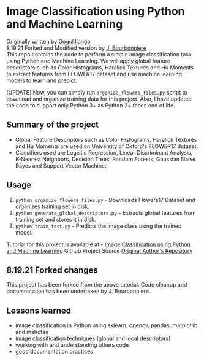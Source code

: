 # Image Classification using Python and Machine Learning
Originally written by [Gogul Ilango](https://github.com/Gogul09)  
8.19.21 Forked and Modified version by [J. Bourbonniere](https://github.com/justinbourb)  
This repo contains the code to perform a simple image classification task using Python and Machine Learning. We will apply global feature descriptors such as Color Histograms, Haralick Textures and Hu Moments to extract features from FLOWER17 dataset and use machine learning models to learn and predict.

[UPDATE]
Now, you can simply run `organize_flowers_files.py` script to download and organize training data for this project. Also, I have updated the code to support only Python 3+ as Python 2+ faces end of life.

## Summary of the project
* Global Feature Descriptors such as Color Histograms, Haralick Textures and Hu Moments are used on University of Oxford's FLOWER17 dataset.
* Classifiers used are Logistic Regression, Linear Discriminant Analysis, K-Nearest Neighbors, Decision Trees, Random Forests, Gaussian Naive Bayes and Support Vector Machine.

## Usage 

1. `python organize_flowers_files.py` - Downloads Flowers17 Dataset and organizes training set in disk.
2. `python generate_global_descriptors.py` - Extracts global features from training set and stores it in disk.
3. `python train_test.py` - Predicts the image class using the trained model.

Tutorial for this project is available at - [Image Classification using Python and Machine Learning](https://gogul09.github.io/software/image-classification-python)
Github Project Source [Original Author's Repository](https://github.com/Gogul09/image-classification-python)

## 8.19.21 Forked changes 
This project has been forked from the above tutorial. Code cleanup and 
documentation has been undertaken by J. Bourbonniere.

## Lessons learned
* image classification in Python using sklearn, opencv, pandas, matplotlib and mahotas
* image classification techniques (global and local descriptors)
* working with and understanding others code
* good documentation practices